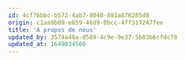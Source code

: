 ```yaml
---
id: 4cf76bbc-b572-4ab7-8040-881a876285d8
origin: c1aa9b09-e859-46d9-8bcc-4ff317247fee
title: 'À propos de nous'
updated_by: 3574a48a-d509-4c9e-9e37-5b83b6cfdc78
updated_at: 1649834560
---
```

